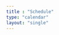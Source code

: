 ```yaml
---
title : "Schedule"
type: "calendar"
layout: "single"
---
```


<script>
	document.addEventListener('DOMContentLoaded', function() {
	 var calendarEl = document.getElementById('calendar');

	 var calendar = new FullCalendar.Calendar(calendarEl, {
	   initialView: 'dayGridMonth',
	   headerToolbar: {
	     left: 'prev,next today',
	     center: 'title',
	     right: 'dayGridMonth,listMonth'
	   },
	   events: [
	     {
	       title: 'Meeting 1',
	       url: '#',
	       start: '2022-01-27T17:30:00'
	     },
	     {
	       title: 'Meeting 2',
	       url: '#',
	       start: '2022-02-10T17:30:00'
	     },
	     {
	       title: 'Meeting 3',
	       url: '#',
	       start: '2022-02-24T17:30:00'
	     },
	     {
	       title: 'Meeting 4',
	       url: '#',
	       start: '2022-03-07T17:30:00'
	     },
	     {
	       title: 'Meeting 5',
	       url: '#',
	       start: '2022-03-31T17:30:00'
	     },
	     {
	       title: 'Meeting 6',
	       url: '#',
	       start: '2022-04-14T17:30:00'
	     },
	     {
	       title: 'Meeting 7',
	       url: '#',
	       start: '2022-04-28T17:30:00'
	     },
	   ],
	   eventAfterAllRender: function(view) {
        if( /Android|webOS|iPhone|iPad|iPod|BlackBerry|IEMobile|Opera Mini/i.test(navigator.userAgent) ) {
          $('#calendar').fullCalendar('changeView', 'listMonth');
        } //IF MOBILE CHANGE VIEW TO LIST
     }
	 });

	 calendar.render();
	});
</script>
